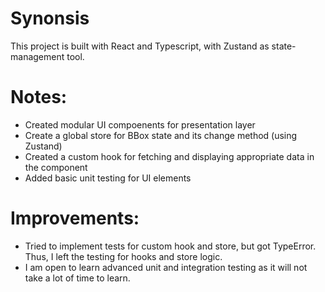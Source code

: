 # Synonsis

This project is built with React and Typescript, with Zustand as state-management tool.

# Notes:
* Created modular UI compoenents for presentation layer
* Create a global store for BBox state and its change method (using Zustand)
* Created a custom hook for fetching and displaying appropriate data in the component
* Added basic unit testing for UI elements

# Improvements:
* Tried to implement tests for custom hook and store, but got TypeError. Thus, I left the testing for hooks and store logic. 
* I am open to learn advanced unit and integration testing as it will not take a lot of time to learn.